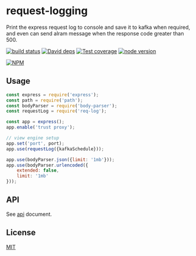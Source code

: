 # request-logging

Print the express request log to console and save it to kafka when required, and even can send alram message when the response code greater than 500.

[![build status][travis-image]][travis-url]
[![David deps][david-image]][david-url]
[![Test coverage][coveralls-image]][coveralls-url]
[![node version][node-image]][node-url]

[npm-url]: https://npmjs.org/package/@yunnysunny/request-logging
[travis-image]: https://img.shields.io/travis/yunnysunny/request-log.svg?style=flat-square
[travis-url]: https://travis-ci.org/yunnysunny/request-log
[david-image]: https://img.shields.io/david/yunnysunny/@yunnysunny/request-logging.svg?style=flat-square
[david-url]: https://david-dm.org/yunnysunny/@yunnysunny/request-logging
[node-image]: https://img.shields.io/badge/node.js-%3E=_6-green.svg?style=flat-square
[node-url]: http://nodejs.org/download/
[coveralls-image]: https://img.shields.io/coveralls/yunnysunny/request-log.svg?style=flat-square
[coveralls-url]: https://coveralls.io/r/yunnysunny/request-log?branch=master

[![NPM](https://nodei.co/npm/@yunnysunny/request-logging.png?downloads=true)](https://nodei.co/npm/@yunnysunny/request-logging)  

## Usage

```javascript
const express = require('express');
const path = require('path');
const bodyParser = require('body-parser');
const requestLog = require('req-log');

const app = express();
app.enable('trust proxy');

// view engine setup
app.set('port', port);
app.use(requestLog({kafkaSchedule}));

app.use(bodyParser.json({limit: '1mb'}));
app.use(bodyParser.urlencoded({
    extended: false,
    limit: '1mb'
}));
```

## API

See [api](doc/api.md) document.

## License

[MIT](LICENSE)
